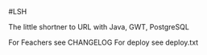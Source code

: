 #LSH

The little shortner to URL with Java, GWT, PostgreSQL

For Feachers see CHANGELOG
For deploy see deploy.txt
